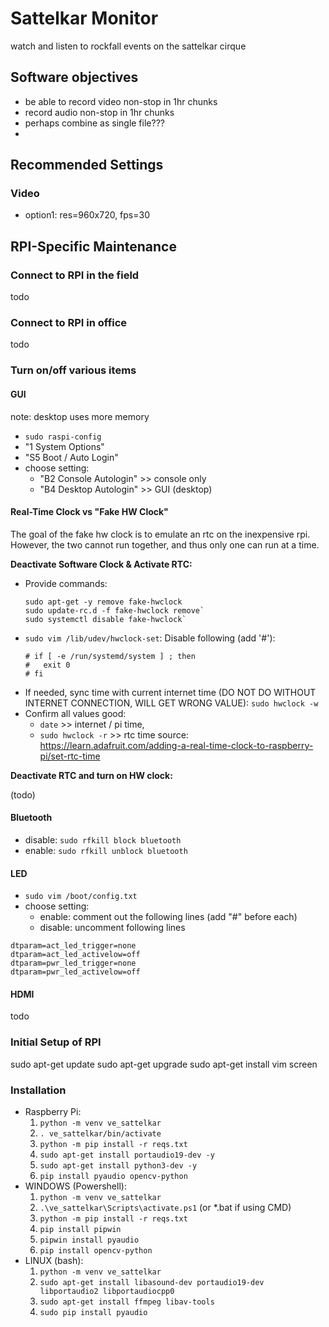 # Sattelkar Monitor
watch and listen to rockfall events on the sattelkar cirque

## Software objectives
* be able to record video non-stop in 1hr chunks
* record audio non-stop in 1hr chunks
* perhaps combine as single file???
* 

## Recommended Settings
### Video 
* option1: res=960x720, fps=30
## RPI-Specific Maintenance

### Connect to RPI in the field
todo

### Connect to RPI in office
todo

### Turn on/off various items
#### GUI
note: desktop uses more memory
* `sudo raspi-config` 
* "1 System Options" 
* "S5 Boot / Auto Login"
* choose setting:
    * "B2 Console Autologin" >> console only
    * "B4 Desktop Autologin" >> GUI (desktop)

#### Real-Time Clock vs "Fake HW Clock"
The goal of the fake hw clock is to emulate an rtc on the inexpensive rpi. However, the two cannot run together, and thus only one can run at a time.

**Deactivate Software Clock & Activate RTC:**
* Provide commands: 
    ```
    sudo apt-get -y remove fake-hwclock
    sudo update-rc.d -f fake-hwclock remove`
    sudo systemctl disable fake-hwclock`
    ```
* `sudo vim /lib/udev/hwclock-set`: Disable following (add '#'):
    ```
    # if [ -e /run/systemd/system ] ; then
    #   exit 0
    # fi
    ```
* If needed, sync time with current internet time (DO NOT DO WITHOUT INTERNET CONNECTION, WILL GET WRONG VALUE): `sudo hwclock -w`
* Confirm all values good: 
   * `date` >> internet / pi time,
   * `sudo hwclock -r` >> rtc time
source: https://learn.adafruit.com/adding-a-real-time-clock-to-raspberry-pi/set-rtc-time

**Deactivate RTC and turn on HW clock:**

(todo)


#### Bluetooth
* disable: `sudo rfkill block bluetooth`
* enable: `sudo rfkill unblock bluetooth`

#### LED
* `sudo vim /boot/config.txt`
* choose setting:
    * enable: comment out the following lines (add "#" before each)
    * disable: uncomment following lines
```
dtparam=act_led_trigger=none
dtparam=act_led_activelow=off
dtparam=pwr_led_trigger=none
dtparam=pwr_led_activelow=off
```

#### HDMI
todo

### Initial Setup of RPI
sudo apt-get update
sudo apt-get upgrade
sudo apt-get install vim screen

### Installation
* Raspberry Pi:
    1. `python -m venv ve_sattelkar`
    1. `. ve_sattelkar/bin/activate`
    2. `python -m pip install -r reqs.txt`
    3. `sudo apt-get install portaudio19-dev -y`
    4. `sudo apt-get install python3-dev -y`
    5. `pip install pyaudio opencv-python`
* WINDOWS (Powershell):
    1. `python -m venv ve_sattelkar`
    1. `.\ve_sattelkar\Scripts\activate.ps1` (or *.bat if using CMD)
    2. `python -m pip install -r reqs.txt`
    3. `pip install pipwin`
    4. `pipwin install pyaudio`
    5. `pip install opencv-python`
* LINUX (bash):
    1. `python -m venv ve_sattelkar`
    2. `sudo apt-get install libasound-dev portaudio19-dev libportaudio2 libportaudiocpp0`
    3. `sudo apt-get install ffmpeg libav-tools`
    4. `sudo pip install pyaudio`
